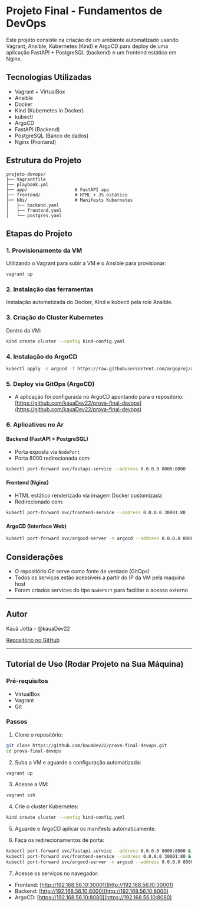 # Projeto Final - Fundamentos de DevOps

Este projeto consiste na criação de um ambiente automatizado usando Vagrant, Ansible, Kubernetes (Kind) e ArgoCD para deploy de uma aplicação FastAPI + PostgreSQL (backend) e um frontend estático em Nginx.

## Tecnologias Utilizadas

* Vagrant + VirtualBox
* Ansible
* Docker
* Kind (Kubernetes in Docker)
* kubectl
* ArgoCD
* FastAPI (Backend)
* PostgreSQL (Banco de dados)
* Nginx (Frontend)

## Estrutura do Projeto

```
projeto-devops/
├── Vagrantfile
├── playbook.yml
├── app/                  # FastAPI app
├── frontend/             # HTML + JS estático
├── k8s/                  # Manifests Kubernetes
│   ├── backend.yaml
│   ├── frontend.yaml
│   └── postgres.yaml
```

## Etapas do Projeto

### 1. Provisionamento da VM

Utilizando o Vagrant para subir a VM e o Ansible para provisionar:

```bash
vagrant up
```

### 2. Instalação das ferramentas

Instalação automatizada do Docker, Kind e kubectl pela role Ansible.

### 3. Criação do Cluster Kubernetes

Dentro da VM:

```bash
kind create cluster --config kind-config.yaml
```

### 4. Instalação do ArgoCD

```bash
kubectl apply -n argocd -f https://raw.githubusercontent.com/argoproj/argo-cd/stable/manifests/install.yaml
```

### 5. Deploy via GitOps (ArgoCD)

* A aplicação foi configurada no ArgoCD apontando para o repositório:
  [https://github.com/kauaDev22/prova-final-devops](https://github.com/kauaDev22/prova-final-devops)

### 6. Aplicativos no Ar

#### Backend (FastAPI + PostgreSQL)

* Porta exposta via `NodePort`
* Porta 8000 redirecionada com:

```bash
kubectl port-forward svc/fastapi-service --address 0.0.0.0 8000:8000
```

#### Frontend (Nginx)

* HTML estático renderizado via imagem Docker customizada
* Redirecionado com:

```bash
kubectl port-forward svc/frontend-service --address 0.0.0.0 30001:80
```

#### ArgoCD (Interface Web)

```bash
kubectl port-forward svc/argocd-server -n argocd --address 0.0.0.0 8080:443
```

## Considerações

* O repositório Git serve como fonte de verdade (GitOps)
* Todos os serviços estão acessíveis a partir do IP da VM pela máquina host
* Foram criados services do tipo `NodePort` para facilitar o acesso externo

---

## Autor

Kauã Jotta - @kauaDev22

[Repositório no GitHub](https://github.com/kauaDev22/prova-final-devops)

---

## Tutorial de Uso (Rodar Projeto na Sua Máquina)

### Pré-requisitos

* VirtualBox
* Vagrant
* Git

### Passos

1. Clone o repositório:

```bash
git clone https://github.com/kauaDev22/prova-final-devops.git
cd prova-final-devops
```

2. Suba a VM e aguarde a configuração automatizada:

```bash
vagrant up
```

3. Acesse a VM:

```bash
vagrant ssh
```

4. Crie o cluster Kubernetes:

```bash
kind create cluster --config kind-config.yaml
```

5. Aguarde o ArgoCD aplicar os manifests automaticamente.

6. Faça os redirecionamentos de porta:

```bash
kubectl port-forward svc/fastapi-service --address 0.0.0.0 8000:8000 &
kubectl port-forward svc/frontend-service --address 0.0.0.0 30001:80 &
kubectl port-forward svc/argocd-server -n argocd --address 0.0.0.0 8080:443 &
```

7. Acesse os serviços no navegador:

* Frontend: [http://192.168.56.10:30001](http://192.168.56.10:30001)
* Backend: [http://192.168.56.10:8000](http://192.168.56.10:8000)
* ArgoCD: [https://192.168.56.10:8080](https://192.168.56.10:8080)
